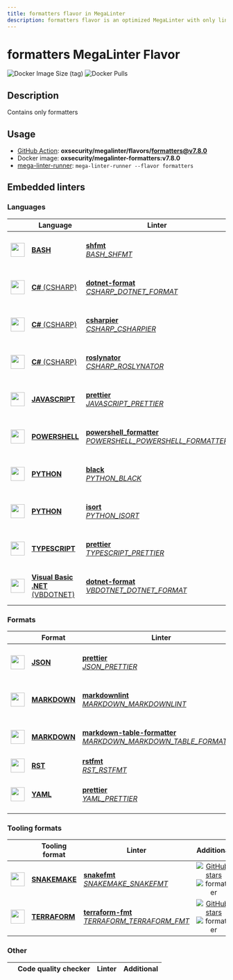 ```yaml
---
title: formatters flavor in MegaLinter
description: formatters flavor is an optimized MegaLinter with only linters related to formatters projects
---
```

# formatters MegaLinter Flavor

![Docker Image Size (tag)](https://img.shields.io/docker/image-size/oxsecurity/megalinter-formatters/v7.8.0)
![Docker Pulls](https://img.shields.io/docker/pulls/oxsecurity/megalinter-formatters)

## Description

Contains only formatters

## Usage

- [GitHub Action](https://megalinter.io/7.8.0/installation/#github-action): **oxsecurity/megalinter/flavors/formatters@v7.8.0**
- Docker image: **oxsecurity/megalinter-formatters:v7.8.0**
- [mega-linter-runner](https://megalinter.io/7.8.0/mega-linter-runner/): `mega-linter-runner --flavor formatters`

## Embedded linters

### Languages

|                                                                               <!-- -->                                                                               | Language                                                                              | Linter                                                                                                                                                                                                                 |                                                                                                 Additional                                                                                                 |
|:--------------------------------------------------------------------------------------------------------------------------------------------------------------------:|---------------------------------------------------------------------------------------|------------------------------------------------------------------------------------------------------------------------------------------------------------------------------------------------------------------------|:----------------------------------------------------------------------------------------------------------------------------------------------------------------------------------------------------------:|
|    <img src="https://github.com/oxsecurity/megalinter/raw/main/docs/assets/icons/bash.ico" alt="" height="32px" class="megalinter-icon"></a> <!-- linter-icon -->    | [**BASH**](https://megalinter.io/7.8.0/descriptors/bash/)                             | [**shfmt**](https://megalinter.io/7.8.0/descriptors/bash_shfmt/)<br/>[_BASH_SHFMT_](https://megalinter.io/7.8.0/descriptors/bash_shfmt/)                                                                               |                    [![GitHub stars](https://img.shields.io/github/stars/mvdan/sh?cacheSeconds=3600)](https://github.com/mvdan/sh) ![formatter](https://shields.io/badge/-format-yellow)                    |
|   <img src="https://github.com/oxsecurity/megalinter/raw/main/docs/assets/icons/csharp.ico" alt="" height="32px" class="megalinter-icon"></a> <!-- linter-icon -->   | [**C#** (CSHARP)](https://megalinter.io/7.8.0/descriptors/csharp/)                    | [**dotnet-format**](https://megalinter.io/7.8.0/descriptors/csharp_dotnet_format/)<br/>[_CSHARP_DOTNET_FORMAT_](https://megalinter.io/7.8.0/descriptors/csharp_dotnet_format/)                                         |               [![GitHub stars](https://img.shields.io/github/stars/dotnet/format?cacheSeconds=3600)](https://github.com/dotnet/format) ![formatter](https://shields.io/badge/-format-yellow)               |
|   <img src="https://github.com/oxsecurity/megalinter/raw/main/docs/assets/icons/csharp.ico" alt="" height="32px" class="megalinter-icon"></a> <!-- linter-icon -->   | [**C#** (CSHARP)](https://megalinter.io/7.8.0/descriptors/csharp/)                    | [**csharpier**](https://megalinter.io/7.8.0/descriptors/csharp_csharpier/)<br/>[_CSHARP_CSHARPIER_](https://megalinter.io/7.8.0/descriptors/csharp_csharpier/)                                                         |             [![GitHub stars](https://img.shields.io/github/stars/belav/csharpier?cacheSeconds=3600)](https://github.com/belav/csharpier) ![formatter](https://shields.io/badge/-format-yellow)             |
|   <img src="https://github.com/oxsecurity/megalinter/raw/main/docs/assets/icons/csharp.ico" alt="" height="32px" class="megalinter-icon"></a> <!-- linter-icon -->   | [**C#** (CSHARP)](https://megalinter.io/7.8.0/descriptors/csharp/)                    | [**roslynator**](https://megalinter.io/7.8.0/descriptors/csharp_roslynator/)<br/>[_CSHARP_ROSLYNATOR_](https://megalinter.io/7.8.0/descriptors/csharp_roslynator/)                                                     |       [![GitHub stars](https://img.shields.io/github/stars/JosefPihrt/Roslynator?cacheSeconds=3600)](https://github.com/JosefPihrt/Roslynator) ![formatter](https://shields.io/badge/-format-yellow)       |
| <img src="https://github.com/oxsecurity/megalinter/raw/main/docs/assets/icons/javascript.ico" alt="" height="32px" class="megalinter-icon"></a> <!-- linter-icon --> | [**JAVASCRIPT**](https://megalinter.io/7.8.0/descriptors/javascript/)                 | [**prettier**](https://megalinter.io/7.8.0/descriptors/javascript_prettier/)<br/>[_JAVASCRIPT_PRETTIER_](https://megalinter.io/7.8.0/descriptors/javascript_prettier/)                                                 |           [![GitHub stars](https://img.shields.io/github/stars/prettier/prettier?cacheSeconds=3600)](https://github.com/prettier/prettier) ![formatter](https://shields.io/badge/-format-yellow)           |
| <img src="https://github.com/oxsecurity/megalinter/raw/main/docs/assets/icons/powershell.ico" alt="" height="32px" class="megalinter-icon"></a> <!-- linter-icon --> | [**POWERSHELL**](https://megalinter.io/7.8.0/descriptors/powershell/)                 | [**powershell_formatter**](https://megalinter.io/7.8.0/descriptors/powershell_powershell_formatter/)<br/>[_POWERSHELL_POWERSHELL_FORMATTER_](https://megalinter.io/7.8.0/descriptors/powershell_powershell_formatter/) | [![GitHub stars](https://img.shields.io/github/stars/PowerShell/PSScriptAnalyzer?cacheSeconds=3600)](https://github.com/PowerShell/PSScriptAnalyzer) ![formatter](https://shields.io/badge/-format-yellow) |
|   <img src="https://github.com/oxsecurity/megalinter/raw/main/docs/assets/icons/python.ico" alt="" height="32px" class="megalinter-icon"></a> <!-- linter-icon -->   | [**PYTHON**](https://megalinter.io/7.8.0/descriptors/python/)                         | [**black**](https://megalinter.io/7.8.0/descriptors/python_black/)<br/>[_PYTHON_BLACK_](https://megalinter.io/7.8.0/descriptors/python_black/)                                                                         |                   [![GitHub stars](https://img.shields.io/github/stars/psf/black?cacheSeconds=3600)](https://github.com/psf/black) ![formatter](https://shields.io/badge/-format-yellow)                   |
|   <img src="https://github.com/oxsecurity/megalinter/raw/main/docs/assets/icons/python.ico" alt="" height="32px" class="megalinter-icon"></a> <!-- linter-icon -->   | [**PYTHON**](https://megalinter.io/7.8.0/descriptors/python/)                         | [**isort**](https://megalinter.io/7.8.0/descriptors/python_isort/)<br/>[_PYTHON_ISORT_](https://megalinter.io/7.8.0/descriptors/python_isort/)                                                                         |                 [![GitHub stars](https://img.shields.io/github/stars/PyCQA/isort?cacheSeconds=3600)](https://github.com/PyCQA/isort) ![formatter](https://shields.io/badge/-format-yellow)                 |
| <img src="https://github.com/oxsecurity/megalinter/raw/main/docs/assets/icons/typescript.ico" alt="" height="32px" class="megalinter-icon"></a> <!-- linter-icon --> | [**TYPESCRIPT**](https://megalinter.io/7.8.0/descriptors/typescript/)                 | [**prettier**](https://megalinter.io/7.8.0/descriptors/typescript_prettier/)<br/>[_TYPESCRIPT_PRETTIER_](https://megalinter.io/7.8.0/descriptors/typescript_prettier/)                                                 |           [![GitHub stars](https://img.shields.io/github/stars/prettier/prettier?cacheSeconds=3600)](https://github.com/prettier/prettier) ![formatter](https://shields.io/badge/-format-yellow)           |
|  <img src="https://github.com/oxsecurity/megalinter/raw/main/docs/assets/icons/vbdotnet.ico" alt="" height="32px" class="megalinter-icon"></a> <!-- linter-icon -->  | [**Visual Basic .NET** (VBDOTNET)](https://megalinter.io/7.8.0/descriptors/vbdotnet/) | [**dotnet-format**](https://megalinter.io/7.8.0/descriptors/vbdotnet_dotnet_format/)<br/>[_VBDOTNET_DOTNET_FORMAT_](https://megalinter.io/7.8.0/descriptors/vbdotnet_dotnet_format/)                                   |               [![GitHub stars](https://img.shields.io/github/stars/dotnet/format?cacheSeconds=3600)](https://github.com/dotnet/format) ![formatter](https://shields.io/badge/-format-yellow)               |

### Formats

|                                                                              <!-- -->                                                                              | Format                                                            | Linter                                                                                                                                                                                                                           |                                                                                                       Additional                                                                                                       |
|:------------------------------------------------------------------------------------------------------------------------------------------------------------------:|-------------------------------------------------------------------|----------------------------------------------------------------------------------------------------------------------------------------------------------------------------------------------------------------------------------|:----------------------------------------------------------------------------------------------------------------------------------------------------------------------------------------------------------------------:|
|   <img src="https://github.com/oxsecurity/megalinter/raw/main/docs/assets/icons/json.ico" alt="" height="32px" class="megalinter-icon"></a> <!-- linter-icon -->   | [**JSON**](https://megalinter.io/7.8.0/descriptors/json/)         | [**prettier**](https://megalinter.io/7.8.0/descriptors/json_prettier/)<br/>[_JSON_PRETTIER_](https://megalinter.io/7.8.0/descriptors/json_prettier/)                                                                             |                 [![GitHub stars](https://img.shields.io/github/stars/prettier/prettier?cacheSeconds=3600)](https://github.com/prettier/prettier) ![formatter](https://shields.io/badge/-format-yellow)                 |
| <img src="https://github.com/oxsecurity/megalinter/raw/main/docs/assets/icons/markdown.ico" alt="" height="32px" class="megalinter-icon"></a> <!-- linter-icon --> | [**MARKDOWN**](https://megalinter.io/7.8.0/descriptors/markdown/) | [**markdownlint**](https://megalinter.io/7.8.0/descriptors/markdown_markdownlint/)<br/>[_MARKDOWN_MARKDOWNLINT_](https://megalinter.io/7.8.0/descriptors/markdown_markdownlint/)                                                 |           [![GitHub stars](https://img.shields.io/github/stars/DavidAnson/markdownlint?cacheSeconds=3600)](https://github.com/DavidAnson/markdownlint) ![formatter](https://shields.io/badge/-format-yellow)           |
| <img src="https://github.com/oxsecurity/megalinter/raw/main/docs/assets/icons/markdown.ico" alt="" height="32px" class="megalinter-icon"></a> <!-- linter-icon --> | [**MARKDOWN**](https://megalinter.io/7.8.0/descriptors/markdown/) | [**markdown-table-formatter**](https://megalinter.io/7.8.0/descriptors/markdown_markdown_table_formatter/)<br/>[_MARKDOWN_MARKDOWN_TABLE_FORMATTER_](https://megalinter.io/7.8.0/descriptors/markdown_markdown_table_formatter/) | [![GitHub stars](https://img.shields.io/github/stars/nvuillam/markdown-table-formatter?cacheSeconds=3600)](https://github.com/nvuillam/markdown-table-formatter) ![formatter](https://shields.io/badge/-format-yellow) |
|   <img src="https://github.com/oxsecurity/megalinter/raw/main/docs/assets/icons/rst.ico" alt="" height="32px" class="megalinter-icon"></a> <!-- linter-icon -->    | [**RST**](https://megalinter.io/7.8.0/descriptors/rst/)           | [**rstfmt**](https://megalinter.io/7.8.0/descriptors/rst_rstfmt/)<br/>[_RST_RSTFMT_](https://megalinter.io/7.8.0/descriptors/rst_rstfmt/)                                                                                        |                                                                                 ![formatter](https://shields.io/badge/-format-yellow)                                                                                  |
|   <img src="https://github.com/oxsecurity/megalinter/raw/main/docs/assets/icons/yaml.ico" alt="" height="32px" class="megalinter-icon"></a> <!-- linter-icon -->   | [**YAML**](https://megalinter.io/7.8.0/descriptors/yaml/)         | [**prettier**](https://megalinter.io/7.8.0/descriptors/yaml_prettier/)<br/>[_YAML_PRETTIER_](https://megalinter.io/7.8.0/descriptors/yaml_prettier/)                                                                             |                 [![GitHub stars](https://img.shields.io/github/stars/prettier/prettier?cacheSeconds=3600)](https://github.com/prettier/prettier) ![formatter](https://shields.io/badge/-format-yellow)                 |

### Tooling formats

|                                                                              <!-- -->                                                                               | Tooling format                                                      | Linter                                                                                                                                                                                  |                                                                                         Additional                                                                                         |
|:-------------------------------------------------------------------------------------------------------------------------------------------------------------------:|---------------------------------------------------------------------|-----------------------------------------------------------------------------------------------------------------------------------------------------------------------------------------|:------------------------------------------------------------------------------------------------------------------------------------------------------------------------------------------:|
| <img src="https://github.com/oxsecurity/megalinter/raw/main/docs/assets/icons/snakemake.ico" alt="" height="32px" class="megalinter-icon"></a> <!-- linter-icon --> | [**SNAKEMAKE**](https://megalinter.io/7.8.0/descriptors/snakemake/) | [**snakefmt**](https://megalinter.io/7.8.0/descriptors/snakemake_snakefmt/)<br/>[_SNAKEMAKE_SNAKEFMT_](https://megalinter.io/7.8.0/descriptors/snakemake_snakefmt/)                     |  [![GitHub stars](https://img.shields.io/github/stars/snakemake/snakefmt?cacheSeconds=3600)](https://github.com/snakemake/snakefmt) ![formatter](https://shields.io/badge/-format-yellow)  |
| <img src="https://github.com/oxsecurity/megalinter/raw/main/docs/assets/icons/terraform.ico" alt="" height="32px" class="megalinter-icon"></a> <!-- linter-icon --> | [**TERRAFORM**](https://megalinter.io/7.8.0/descriptors/terraform/) | [**terraform-fmt**](https://megalinter.io/7.8.0/descriptors/terraform_terraform_fmt/)<br/>[_TERRAFORM_TERRAFORM_FMT_](https://megalinter.io/7.8.0/descriptors/terraform_terraform_fmt/) | [![GitHub stars](https://img.shields.io/github/stars/hashicorp/terraform?cacheSeconds=3600)](https://github.com/hashicorp/terraform) ![formatter](https://shields.io/badge/-format-yellow) |

### Other

| <!-- --> | Code quality checker | Linter | Additional  |
| :---: | ----------------- | -------------- | :-----:  |

